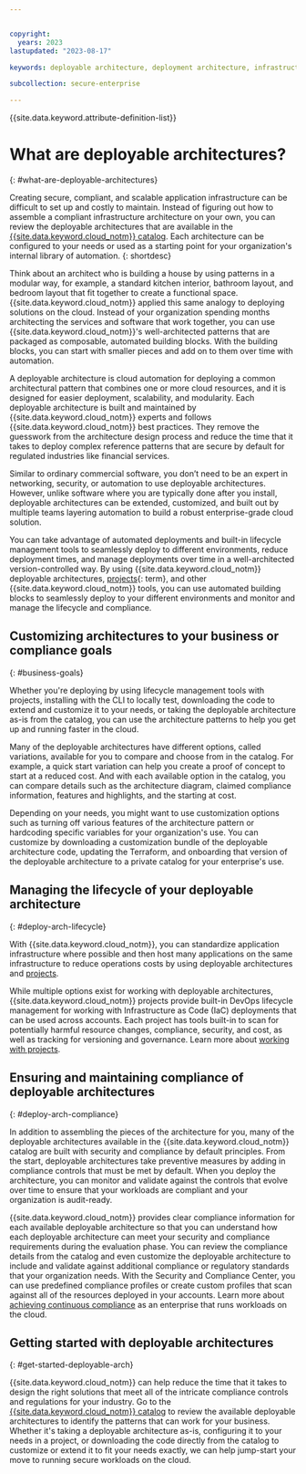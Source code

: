 ```yaml
---


copyright:
  years: 2023
lastupdated: "2023-08-17"

keywords: deployable architecture, deployment architecture, infrastructure patterns

subcollection: secure-enterprise

---
```


{{site.data.keyword.attribute-definition-list}}

# What are deployable architectures?
{: #what-are-deployable-architectures}

Creating secure, compliant, and scalable application infrastructure can be difficult to set up and costly to maintain. Instead of figuring out how to assemble a compliant infrastructure architecture on your own, you can review the deployable architectures that are available in the [{{site.data.keyword.cloud_notm}} catalog](/catalog#reference_architecture). Each architecture can be configured to your needs or used as a starting point for your organization's internal library of automation.
{: shortdesc}

Think about an architect who is building a house by using patterns in a modular way, for example, a standard kitchen interior, bathroom layout, and bedroom layout that fit together to create a functional space. {{site.data.keyword.cloud_notm}} applied this same analogy to deploying solutions on the cloud. Instead of your organization spending months architecting the services and software that work together, you can use {{site.data.keyword.cloud_notm}}'s well-architected patterns that are packaged as composable, automated building blocks. With the building blocks, you can start with smaller pieces and add on to them over time with automation.

A deployable architecture is cloud automation for deploying a common architectural pattern that combines one or more cloud resources, and it is designed for easier deployment, scalability, and modularity. Each deployable architecture is built and maintained by {{site.data.keyword.cloud_notm}} experts and follows {{site.data.keyword.cloud_notm}} best practices. They remove the guesswork from the architecture design process and reduce the time that it takes to deploy complex reference patterns that are secure by default for regulated industries like financial services.

Similar to ordinary commercial software, you don’t need to be an expert in networking, security, or automation to use deployable architectures. However, unlike software where you are typically done after you install, deployable architectures can be extended, customized, and built out by multiple teams layering automation to build a robust enterprise-grade cloud solution.

You can take advantage of automated deployments and built-in lifecycle management tools to seamlessly deploy to different environments, reduce deployment times, and manage deployments over time in a well-architected version-controlled way. By using {{site.data.keyword.cloud_notm}} deployable architectures, [projects](#x2035151){: term}, and other {{site.data.keyword.cloud_notm}} tools, you can use automated building blocks to seamlessly deploy to your different environments and monitor and manage the lifecycle and compliance.


## Customizing architectures to your business or compliance goals
{: #business-goals}

Whether you're deploying by using lifecycle management tools with projects, installing with the CLI to locally test, downloading the code to extend and customize it to your needs, or taking the deployable architecture as-is from the catalog, you can use the architecture patterns to help you get up and running faster in the cloud.

Many of the deployable architectures have different options, called variations, available for you to compare and choose from in the catalog. For example, a quick start variation can help you create a proof of concept to start at a reduced cost. And with each available option in the catalog, you can compare details such as the architecture diagram, claimed compliance information, features and highlights, and the starting at cost.

Depending on your needs, you might want to use customization options such as turning off various features of the architecture pattern or hardcoding specific variables for your organization's use. You can customize by downloading a customization bundle of the deployable architecture code, updating the Terraform, and onboarding that version of the deployable architecture to a private catalog for your enterprise's use.


## Managing the lifecycle of your deployable architecture
{: #deploy-arch-lifecycle}

With {{site.data.keyword.cloud_notm}}, you can standardize application infrastructure where possible and then host many applications on the same infrastructure to reduce operations costs by using deployable architectures and [projects](/docs/secure-enterprise?topic=secure-enterprise-understanding-projects).

While multiple options exist for working with deployable architectures, {{site.data.keyword.cloud_notm}} projects provide built-in DevOps lifecycle management for working with Infrastructure as Code (IaC) deployments that can be used across accounts. Each project has tools built-in to scan for potentially harmful resource changes, compliance, security, and cost, as well as tracking for versioning and governance. Learn more about [working with projects](/docs/secure-enterprise?topic=secure-enterprise-understanding-projects).

## Ensuring and maintaining compliance of deployable architectures
{: #deploy-arch-compliance}

In addition to assembling the pieces of the architecture for you, many of the deployable architectures available in the {{site.data.keyword.cloud_notm}} catalog are built with security and compliance by default principles. From the start, deployable architectures take preventive measures by adding in compliance controls that must be met by default. When you deploy the architecture, you can monitor and validate against the controls that evolve over time to ensure that your workloads are compliant and your organization is audit-ready.

{{site.data.keyword.cloud_notm}} provides clear compliance information for each available deployable architecture so that you can understand how each deployable architecture can meet your security and compliance requirements during the evaluation phase. You can review the compliance details from the catalog and even customize the deployable architecture to include and validate against additional compliance or regulatory standards that your organization needs. With the Security and Compliance Center, you can use predefined compliance profiles or create custom profiles that scan against all of the resources deployed in your accounts. Learn more about [achieving continuous compliance](/docs/secure-enterprise?topic=secure-enterprise-continuous-compliance) as an enterprise that runs workloads on the cloud.


## Getting started with deployable architectures
{: #get-started-deployable-arch}

{{site.data.keyword.cloud_notm}} can help reduce the time that it takes to design the right solutions that meet all of the intricate compliance controls and regulations for your industry. Go to the [{{site.data.keyword.cloud_notm}} catalog](/catalog#reference_architecture) to review the available deployable architectures to identify the patterns that can work for your business. Whether it's taking a deployable architecture as-is, configuring it to your needs in a project, or downloading the code directly from the catalog to customize or extend it to fit your needs exactly, we can help jump-start your move to running secure workloads on the cloud.
